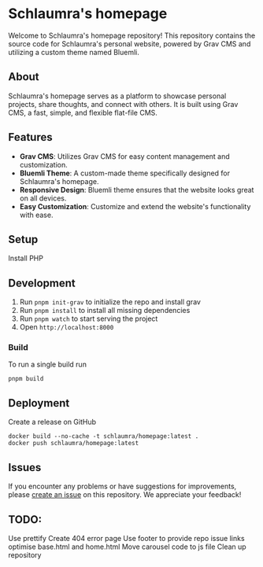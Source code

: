 # Schlaumra's homepage

Welcome to Schlaumra's homepage repository! This repository contains the source code for Schlaumra's personal website, powered by Grav CMS and utilizing a custom theme named Bluemli.

## About

Schlaumra's homepage serves as a platform to showcase personal projects, share thoughts, and connect with others. It is built using Grav CMS, a fast, simple, and flexible flat-file CMS.

## Features

- **Grav CMS**: Utilizes Grav CMS for easy content management and customization.
- **Bluemli Theme**: A custom-made theme specifically designed for Schlaumra's homepage.
- **Responsive Design**: Bluemli theme ensures that the website looks great on all devices.
- **Easy Customization**: Customize and extend the website's functionality with ease.

## Setup

Install PHP

## Development

1. Run `pnpm init-grav` to initialize the repo and install grav
2. Run `pnpm install` to install all missing dependencies
3. Run `pnpm watch` to start serving the project
4. Open `http://localhost:8000`

### Build

To run a single build run
```
pnpm build
```

## Deployment

Create a release on GitHub

```
docker build --no-cache -t schlaumra/homepage:latest .
docker push schlaumra/homepage:latest
```

## Issues

If you encounter any problems or have suggestions for improvements, please [create an issue](../../issues) on this repository. We appreciate your feedback!


## TODO:
Use prettify
Create 404 error page
Use footer to provide repo issue links
optimise base.html and home.html
Move carousel code to js file
Clean up repository